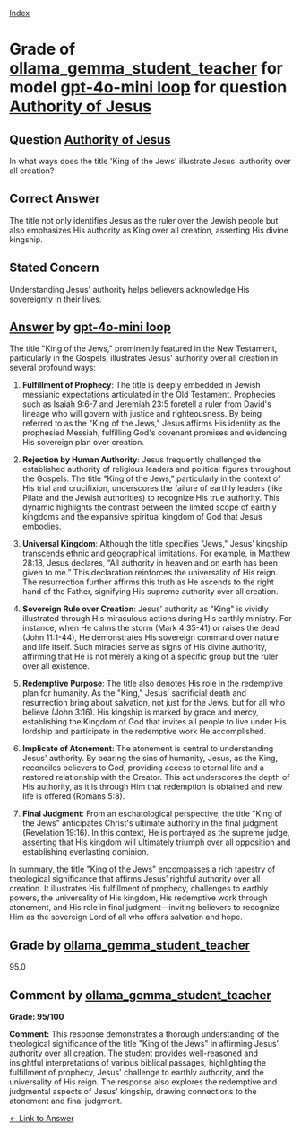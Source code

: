 
[Index](../../../../index.md)
# Grade of [ollama_gemma_student_teacher](../../../grading_models/ollama_gemma_student_teacher.md) for model [gpt-4o-mini loop](../../../answering_models/gpt-4o-mini_loop.md) for question [Authority of Jesus](../../../questions/Authority_of_Jesus.md)

## Question [Authority of Jesus](../../../questions/Authority_of_Jesus.md)
In what ways does the title 'King of the Jews' illustrate Jesus' authority over all creation?

## Correct Answer
The title not only identifies Jesus as the ruler over the Jewish people but also emphasizes His authority as King over all creation, asserting His divine kingship.

## Stated Concern
Understanding Jesus' authority helps believers acknowledge His sovereignty in their lives.

## [Answer](../Authority_of_Jesus.md) by [gpt-4o-mini loop](../../../answering_models/gpt-4o-mini_loop.md)
The title "King of the Jews," prominently featured in the New Testament, particularly in the Gospels, illustrates Jesus' authority over all creation in several profound ways:

1. **Fulfillment of Prophecy**: The title is deeply embedded in Jewish messianic expectations articulated in the Old Testament. Prophecies such as Isaiah 9:6-7 and Jeremiah 23:5 foretell a ruler from David's lineage who will govern with justice and righteousness. By being referred to as the "King of the Jews," Jesus affirms His identity as the prophesied Messiah, fulfilling God's covenant promises and evidencing His sovereign plan over creation.

2. **Rejection by Human Authority**: Jesus frequently challenged the established authority of religious leaders and political figures throughout the Gospels. The title "King of the Jews," particularly in the context of His trial and crucifixion, underscores the failure of earthly leaders (like Pilate and the Jewish authorities) to recognize His true authority. This dynamic highlights the contrast between the limited scope of earthly kingdoms and the expansive spiritual kingdom of God that Jesus embodies.

3. **Universal Kingdom**: Although the title specifies "Jews," Jesus’ kingship transcends ethnic and geographical limitations. For example, in Matthew 28:18, Jesus declares, “All authority in heaven and on earth has been given to me.” This declaration reinforces the universality of His reign. The resurrection further affirms this truth as He ascends to the right hand of the Father, signifying His supreme authority over all creation.

4. **Sovereign Rule over Creation**: Jesus’ authority as "King" is vividly illustrated through His miraculous actions during His earthly ministry. For instance, when He calms the storm (Mark 4:35-41) or raises the dead (John 11:1-44), He demonstrates His sovereign command over nature and life itself. Such miracles serve as signs of His divine authority, affirming that He is not merely a king of a specific group but the ruler over all existence.

5. **Redemptive Purpose**: The title also denotes His role in the redemptive plan for humanity. As the "King," Jesus' sacrificial death and resurrection bring about salvation, not just for the Jews, but for all who believe (John 3:16). His kingship is marked by grace and mercy, establishing the Kingdom of God that invites all people to live under His lordship and participate in the redemptive work He accomplished.

6. **Implicate of Atonement**: The atonement is central to understanding Jesus' authority. By bearing the sins of humanity, Jesus, as the King, reconciles believers to God, providing access to eternal life and a restored relationship with the Creator. This act underscores the depth of His authority, as it is through Him that redemption is obtained and new life is offered (Romans 5:8).

7. **Final Judgment**: From an eschatological perspective, the title "King of the Jews" anticipates Christ's ultimate authority in the final judgment (Revelation 19:16). In this context, He is portrayed as the supreme judge, asserting that His kingdom will ultimately triumph over all opposition and establishing everlasting dominion.

In summary, the title "King of the Jews" encompasses a rich tapestry of theological significance that affirms Jesus’ rightful authority over all creation. It illustrates His fulfillment of prophecy, challenges to earthly powers, the universality of His kingdom, His redemptive work through atonement, and His role in final judgment—inviting believers to recognize Him as the sovereign Lord of all who offers salvation and hope.

## Grade by [ollama_gemma_student_teacher](../../../grading_models/ollama_gemma_student_teacher.md)
95.0

## Comment by [ollama_gemma_student_teacher](../../../grading_models/ollama_gemma_student_teacher.md)
**Grade: 95/100**

**Comment:** This response demonstrates a thorough understanding of the theological significance of the title "King of the Jews" in affirming Jesus' authority over all creation. The student provides well-reasoned and insightful interpretations of various biblical passages, highlighting the fulfillment of prophecy, Jesus' challenge to earthly authority, and the universality of His reign. The response also explores the redemptive and judgmental aspects of Jesus' kingship, drawing connections to the atonement and final judgment.

[&lt;- Link to Answer](../Authority_of_Jesus.md)
